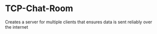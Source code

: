 # TCP-Chat-Room
Creates a server for multiple clients that ensures data is sent reliably over the internet
